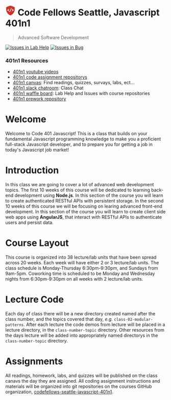 ![Code Fellows](assets/shield.png) Code Fellows Seattle, Javascript 401n1
=====================================
> Advanced Software Development  


[![Issues in Lab Help](https://badge.waffle.io/codefellows/seattle-javascript-401n1.svg?label=question&title=Lab%20Help)](https://waffle.io/codefellows/seattle-javascript-401n1) [![Issues in Bug](https://badge.waffle.io/codefellows/seattle-javascript-401n1.svg?label=bug&title=Bug)](https://waffle.io/codefellows/seattle-javascript-401n1)  

### 401n1 Resources
* [401n1 youtube videos](https://www.youtube.com/playlist?list=PLVngfM2hsbi_AxXqyfUNJWVJOhYsDKNX8)
* [401n1 code assignment repositorys](https://github.com/codefellows-seattle-javascript-401n1)
* [401n1 canvas](https://canvas.instructure.com/courses/1024929): Find readings, quizzes, survays, labs, ect...
* [401n1 slack chatroom](https://codefellows.slack.com/messages/sea-401n1-javascript/): Class Chat
* [401n1 waffle board](https://waffle.io/codefellows/seattle-javascript-401n1): Lab Help and Issues with course repositories
* [401n1 prework repository](https://github.com/codefellows/code-401-JS-prework)

# Welcome

Welcome to Code 401 Javascript! This is a class that builds on your fundamental Javascript programming knowledge to make you a proficient full-stack Javascript developer, and to prepare you for getting a job in today's Javascript job market!

# Introduction 
In this class we are going to cover a lot of advanced web development topics. The first 10 weeks of this course will be dedicated to learning back-end development using **Node.js**. In this section of the course you will learn to create authenticated RESTful APIs with persistent storage. In the second 10 weeks of this course we will be focusing on learing advanced front-end development. In this section of the course you will learn to create client side web apps using **AngularJS**, that interact with RESTful APIs to authenticate users and persist data.

# Course Layout
This course is organized into 38 lecture/lab units that have been spread across 20 weeks. Each week will have either 2 or 3 lecture/lab units. The class schedule is Monday-Thursday 6:30pm-9:30pm, and Sundays from 9am-5pm. Coworking time is scheduled to be Monday and Wednesday nights from 6:30pm-9:30pm on all weeks with 2 lecture/lab units.

# Lecture Code
Each day of class there will be a new directory created named after the class number, and the topics covered that day, _e.g._ `class-02-modular-patterns`.  After each lecture the code demos from lecture will be placed in a lecture directory, in the `class-number-topic` directory. Other resources from the days lecture will be added into appropriately named directorys in the `class-number-topic` directory.

# Assignments
All readings, homework, labs, and quizzes will be published on the class canavs the day they are assigned. All coding assignment instructions and materials will be organized into git repositories on the courses GitHub organization, [codefellows-seattle-javascript-401n1](https://github.com/codefellows-seattle-javascript-401n1).




